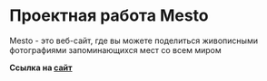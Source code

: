 # Проектная работа Mesto

Mesto - это веб-сайт, где вы можете поделиться живописными фотографиями запоминающихся мест со всем миром 

**Ссылка на [сайт](https://AndVlas.github.io/mesto-project-ff)**